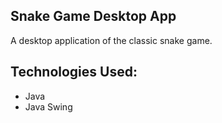 ## Snake Game Desktop App

A desktop application of the classic snake game.

## Technologies Used:
* Java
* Java Swing
